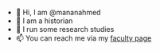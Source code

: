 - 👋 Hi, I am @mananahmed
- 👀 I am a historian
- 🌱 I run some research studies 
- 📫 You can reach me via my [faculty page](https://history.columbia.edu/person/manan-ahmed/)

<!---
mananahmed/mananahmed is a ✨ special ✨ repository because its `README.md` (this file) appears on your GitHub profile.
You can click the Preview link to take a look at your changes.
--->
